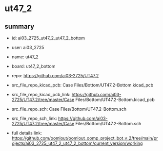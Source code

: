 # ut47_2
 
## summary 
* id: ai03_2725_ut47_2_ut47_2_bottom
* user: ai03_2725
* name: ut47_2
* board: ut47_2_bottom
* repo: https://github.com/ai03-2725/UT47.2
* src_file_repo_kicad_pcb: Case Files/Bottom/UT47.2-Bottom.kicad_pcb
* src_file_repo_kicad_pcb_link: https://github.com/ai03-2725/UT47.2/tree/master/Case Files/Bottom/UT47.2-Bottom.kicad_pcb


* src_file_repo_sch: Case Files/Bottom/UT47.2-Bottom.sch
* src_file_repo_sch_link: https://github.com/ai03-2725/UT47.2/tree/master/Case Files/Bottom/UT47.2-Bottom.sch
* full details link: https://github.com/oomlout/oomlout_oomp_project_bot_v_2/tree/main/projects/ai03_2725_ut47_2_ut47_2_bottom/current_version/working  






